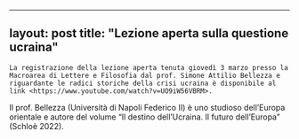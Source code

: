 
---
layout: post
title:  "Lezione aperta sulla questione ucraina"
---
	La registrazione della lezione aperta tenuta giovedì 3 marzo presso la Macroarea di Lettere e Filosofia dal prof. Simone Attilio Bellezza e riguardante le radici storiche della crisi ucraina è disponibile al link <https://www.youtube.com/watch?v=UO9iW56VBRM>.   
Il prof. Bellezza (Università di Napoli Federico II) è uno studioso dell’Europa orientale e autore del volume “Il destino dell’Ucraina. Il futuro dell’Europa” (Schloè 2022).